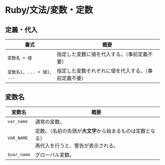 # Ruby/文法/変数・定数

## 定義・代入

| 書式                      | 概要                                                 |
| ------------------------- | ---------------------------------------------------- |
| `変数名 = 値`             | 指定した変数に値を代入する。（事前定義不要）         |
| `変数名1, ... = 値1, ...` | 指定した変数それぞれに値を代入する。（事前定義不要） |

## 変数名

| 変数名      | 概要                                                         |
| ----------- | ------------------------------------------------------------ |
| `var_name`  | 通常の変数。                                                 |
| `VAR_NAME`  | 定数。（名前の先頭が**大文字**から始まるものは定数となる）<br />再代入を行うと、警告が表示される。 |
| `$var_name` | グローバル変数。                                             |
